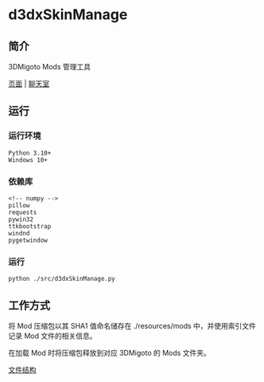 # d3dxSkinManage

## 简介

3DMigoto Mods 管理工具

[页面](https://d3dxskinmanage.numlinka.com/) | [聊天室](https://vocechat.numlinka.com/)

## 运行

### 运行环境

```
Python 3.10+
Windows 10+
```

### 依赖库

```
<!-- numpy -->
pillow
requests
pywin32
ttkbootstrap
windnd
pygetwindow
```

### 运行

`python ./src/d3dxSkinManage.py`


## 工作方式

将 Mod 压缩包以其 SHA1 值命名储存在 ./resources/mods 中，并使用索引文件记录 Mod 文件的相关信息。

在加载 Mod 时将压缩包释放到对应 3DMigoto 的 Mods 文件夹。

[文件结构](doc/file-structure.md)
